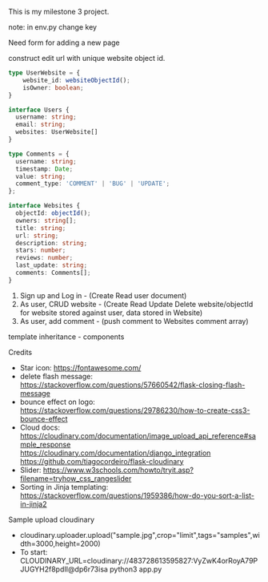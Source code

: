 This is my milestone 3 project.

note: in env.py change key

Need form for adding a new page

construct edit url with unique website object id.

```typescript
type UserWebsite = {
    website_id: websiteObjectId();
    isOwner: boolean;
}

interface Users {
  username: string;
  email: string;
  websites: UserWebsite[]
}

type Comments = {
  username: string;
  timestamp: Date;
  value: string;
  comment_type: 'COMMENT' | 'BUG' | 'UPDATE';
};

interface Websites {
  objectId: objectId();
  owners: string[];
  title: string;
  url: string;
  description: string;
  stars: number;
  reviews: number;
  last_update: string;
  comments: Comments[];
}
```

1. Sign up and Log in - (Create Read user document)
2. As user, CRUD website - (Create Read Update Delete website/objectId for website stored against user, data stored in Website)
3. As user, add comment - (push comment to Websites comment array)

template inheritance - components

Credits

- Star icon: https://fontawesome.com/
- delete flash message: https://stackoverflow.com/questions/57660542/flask-closing-flash-message
- bounce effect on logo: https://stackoverflow.com/questions/29786230/how-to-create-css3-bounce-effect
- Cloud docs: https://cloudinary.com/documentation/image_upload_api_reference#sample_response
  https://cloudinary.com/documentation/django_integration
  https://github.com/tiagocordeiro/flask-cloudinary
- Slider: https://www.w3schools.com/howto/tryit.asp?filename=tryhow_css_rangeslider
- Sorting in Jinja templating: https://stackoverflow.com/questions/1959386/how-do-you-sort-a-list-in-jinja2

Sample upload cloudinary

- cloudinary.uploader.upload("sample.jpg",crop="limit",tags="samples",width=3000,height=2000)
- To start: CLOUDINARY_URL=cloudinary://483728613595827:VyZwK4orRoyA79PJUGYH2f8pdII@dp6r73isa python3 app.py
